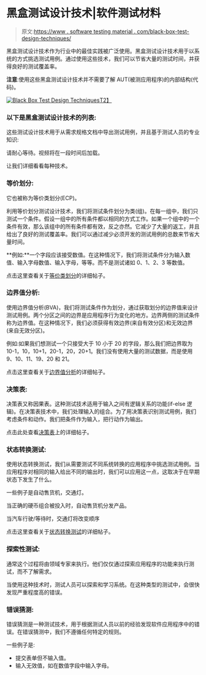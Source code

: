 # 黑盒测试设计技术|软件测试材料

> 原文:[https://www . software testing material . com/black-box-test-design-techniques/](https://www.softwaretestingmaterial.com/black-box-test-design-techniques/)

黑盒测试设计技术作为行业中的最佳实践被广泛使用。黑盒测试设计技术用于以系统的方式挑选测试用例。通过使用这些技术，我们可以节省大量的测试时间，并获得良好的测试覆盖率。

**注意**:使用这些黑盒测试设计技术并不需要了解 AUT(被测应用程序)的内部结构(代码)。

[![Black Box Test Design Techniques](../Images/6f7b75aa489b823789cc00e7b63284a4.png "Black Box Test Design Techniques")T2】](https://www.softwaretestingmaterial.com/wp-content/uploads/2016/03/Black-Box-Test-Design-Techniques.png)

### 以下是黑盒测试设计技术的列表:

这些测试设计技术用于从需求规格文档中导出测试用例，并且基于测试人员的专业知识:

请耐心等待。视频将在一段时间后加载。

让我们详细看看每种技术。

### **等价划分:**

它也被称为等价类划分(ECP)。

利用等价划分测试设计技术，我们将测试条件划分为类(组)。在每一组中，我们只测试一个条件。假设一组中的所有条件都以相同的方式工作。如果一个组中的一个条件有效，那么该组中的所有条件都有效，反之亦然。它减少了大量的返工，并且给出了良好的测试覆盖率。我们可以通过减少必须开发的测试用例的总数来节省大量时间。

**例如:**一个字段应该接受数值。在这种情况下，我们将测试条件分为输入数值、输入字母数值、输入字母，等等。而不是测试诸如 0、1、2、3 等数值。

点击这里查看关于[等价类划分](https://www.softwaretestingmaterial.com/equivalence-partitioning-testing-technique/)的详细帖子。

### **边界值分析:**

使用边界值分析(BVA)，我们将测试条件作为划分，通过获取划分的边界值来设计测试用例。两个分区之间的边界是应用程序行为变化的地方。边界两侧的测试条件称为边界值。在这种情况下，我们必须获得有效边界(来自有效分区)和无效边界(来自无效分区)。

例如:如果我们想测试一个只接受大于 10 小于 20 的字段，那么我们把边界取为 10-1，10，10+1，20-1，20，20+1。我们没有使用大量的测试数据，而是使用 9、10、11、19、20 和 21。

点击这里查看关于[边界值分析](https://www.softwaretestingmaterial.com/boundary-value-analysis-testing-technique/)的详细帖子。

### **决策表:**

决策表又称因果表。这种测试技术适用于输入之间有逻辑关系的功能(if-else 逻辑)。在决策表技术中，我们处理输入的组合。为了用决策表识别测试用例，我们考虑条件和动作。我们把条件作为输入，把行动作为输出。

点击此处查看[决策表](https://www.softwaretestingmaterial.com/decision-table-test-design-technique/)上的详细帖子。

### **状态转换测试:**

使用状态转换测试，我们从需要测试不同系统转换的应用程序中挑选测试用例。当应用程序对相同的输入给出不同的输出时，我们可以应用这一点，这取决于在早期状态下发生了什么。

一些例子是自动售货机，交通灯。

当正确的硬币组合被投入时，自动售货机分发产品。

当汽车行驶/等待时，交通灯将改变顺序

点击这里查看关于[状态转换测试](https://www.softwaretestingmaterial.com/state-transition-test-design-technique/)的详细帖子。

### **探索性测试:**

通常这个过程将由领域专家来执行。他们仅仅通过探索应用程序的功能来执行测试，而不了解需求。

当使用这种技术时，测试人员可以探索和学习系统。在这种类型的测试中，会很快发现严重程度高的错误。

### **错误猜测:**

错误猜测是一种测试技术，用于根据测试人员以前的经验发现软件应用程序中的错误。在错误猜测中，我们不遵循任何特定的规则。

一些例子是:

*   提交表单但不输入值。
*   输入无效值，如在数值字段中输入字母。